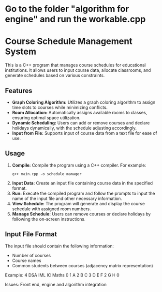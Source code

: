 # Go to the folder "algorithm for engine" and run the workable.cpp

# Course Schedule Management System

This is a C++ program that manages course schedules for educational institutions. It allows users to input course data, allocate classrooms, and generate schedules based on various constraints.

## Features

- **Graph Coloring Algorithm:** Utilizes a graph coloring algorithm to assign time slots to courses while minimizing conflicts.
- **Room Allocation:** Automatically assigns available rooms to classes, ensuring optimal space utilization.
- **Dynamic Scheduling:** Users can add or remove courses and declare holidays dynamically, with the schedule adjusting accordingly.
- **Input from File:** Supports input of course data from a text file for ease of use.

## Usage

1. **Compile:** Compile the program using a C++ compiler. For example:
    ```
    g++ main.cpp -o schedule_manager
    ```
2. **Input Data:** Create an input file containing course data in the specified format.
3. **Run:** Execute the compiled program and follow the prompts to input the name of the input file and other necessary information.
4. **View Schedule:** The program will generate and display the course schedule with assigned room numbers.
5. **Manage Schedule:** Users can remove courses or declare holidays by following the on-screen instructions.

## Input File Format

The input file should contain the following information:

- Number of courses
- Course names
- Common students between courses (adjacency matrix representation)

Example:
4 DSA IML IC Maths 0 1 A 2 B C 3 D E F 2 G H 0


Issues:
Front end, engine and algorithm integration
